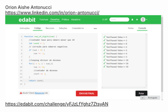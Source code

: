 Orion Aishe Antonucci<br>
https://www.linkedin.com/in/orion-antonucci/<br>
<a src="captura-dos-testes.png"><img src="captura-dos-testes.png"></a><br>
https://edabit.com/challenge/yFJzLfYghz7ZtsyAN
